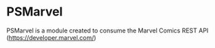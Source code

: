 # PSMarvel
PSMarvel is a module created to consume the Marvel Comics REST API (https://developer.marvel.com/)
